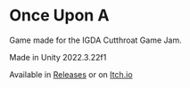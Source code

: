 # Once Upon A

Game made for the IGDA Cutthroat Game Jam. 

Made in Unity 2022.3.22f1

Available in [Releases](/releases) or on [Itch.io](https://hedgehoggolf.itch.io/once-upon-a)
